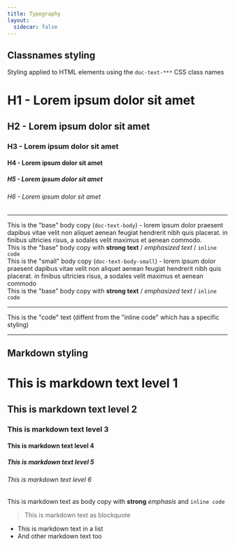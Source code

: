 ```yaml
---
title: Typography
layout:
  sidecar: false
---
```



## Classnames styling

Styling applied to HTML elements using the `doc-text-***` CSS class names

<h1 class="doc-text-h1">H1 - Lorem ipsum dolor sit amet</h1>
<h2 class="doc-text-h2">H2 - Lorem ipsum dolor sit amet</h2>
<h3 class="doc-text-h3">H3 - Lorem ipsum dolor sit amet</h3>
<h4 class="doc-text-h4">H4 - Lorem ipsum dolor sit amet</h4>
<h5 class="doc-text-h5">H5 - Lorem ipsum dolor sit amet</h5>
<h6 class="doc-text-h6">H6 - Lorem ipsum dolor sit amet</h6>

---

<div class="doc-text-body">This is the "base" body copy (<code>doc-text-body</code>) - lorem ipsum dolor praesent dapibus vitae velit non aliquet aenean feugiat hendrerit nibh quis placerat. in finibus ultricies risus, a sodales velit maximus et aenean commodo.</div>
<div class="doc-text-body">This is the "base" body copy with <strong>strong text</strong> / <em>emphasized text</em> / <code>inline code</code></div>

<div class="doc-text-body-small">This is the "small" body copy (<code>doc-text-body-small</code>) - lorem ipsum dolor praesent dapibus vitae velit non aliquet aenean feugiat hendrerit nibh quis placerat. in finibus ultricies risus, a sodales velit maximus et aenean commodo</div>
<div class="doc-text-body-small">This is the "base" body copy with <strong>strong text</strong> / <em>emphasized text</em> / <code>inline code</code></div>

---

<div class="doc-text-code">This is the "code" text (diffent from the "inline code" which has a specific styling)</div>

---

## Markdown styling

# This is markdown text level 1
## This is markdown text level 2
### This is markdown text level 3
#### This is markdown text level 4
##### This is markdown text level 5
###### This is markdown text level 6

This is markdown text as body copy with **strong** _emphasis_ and `inline code`

> This is markdown text as blockquote

- This is markdown text in a list
- And other markdown text too

